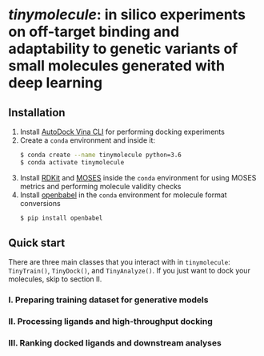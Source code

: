# *tinymolecule*: in silico experiments on off-target binding and adaptability to genetic variants of small molecules generated with deep learning
## Installation
1. Install [AutoDock Vina CLI](http://vina.scripps.edu/manual.html#installation) for performing docking experiments
2. Create a `conda` environment and inside it:
    ```bash
    $ conda create --name tinymolecule python=3.6
    $ conda activate tinymolecule
3. Install [RDKit](https://www.rdkit.org/docs/Install.html) and [MOSES](https://github.com/molecularsets/moses) inside the `conda` environment for using MOSES metrics and performing molecule validity checks
4. Install [openbabel](https://pypi.org/project/openbabel/) in the `conda` environment for molecule format conversions
    ```bash
    $ pip install openbabel
    ```

## Quick start
There are three main classes that you interact with in `tinymolecule`: `TinyTrain()`, `TinyDock()`, and `TinyAnalyze()`. If you just want to dock your molecules, skip to section II. 

### I. Preparing training dataset for generative models


### II. Processing ligands and high-throughput docking


### III. Ranking docked ligands and downstream analyses